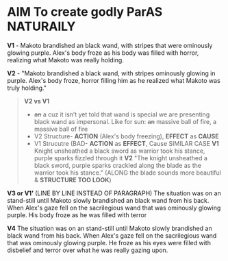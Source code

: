 # AIM To create godly ParAS NATURAlLY

**V1** - Makoto brandished an black wand, with stripes that were ominously glowing purple. Alex's body froze as his body was filled with horror, realizing what Makoto was really holding.

**V2** - "Makoto brandished a black wand, with stripes ominously glowing in purple. Alex's body froze, horror filling him as he realized what Makoto was truly holding."

> **V2 vs V1**
> - ~~an~~ a cuz it isn’t yet told that wand is special we are presenting black wand as impersonal. Like for sun: ~~an~~ massive ball of fire, a massive ball of fire
> - V2 Structure- **ACTION**  (Alex's body freezing), **EFFECT** as **CAUSE**
> - V1 Strucutre (BAD- **ACTION** as **EFFECT**, Cause
SIMILAR CASE
**V1** Knight unsheathed a black sword as warrior took his stance, purple sparks fizzled through it
**V2** "The knight unsheathed a black sword, purple sparks crackled along the blade as the warrior took his stance."
(ALONG the blade sounds more beautiful & **STRUCTURE TOO LOOK**)

**V3 or V1’** (LINE BY LINE INSTEAD OF PARAGRAPH)
The situation was on an stand-still until Makoto slowly brandished an black wand from his back. 
When Alex's gaze fell on the sacrilegious wand that was ominously glowing purple. 
His body froze as he was filled with terror

**V4**
The situation was on an stand-still until Makoto slowly brandished an black wand from his back. 
When Alex's gaze fell on the sacrilegious wand that was ominously glowing purple. 
He froze as his eyes were filled with disbelief and terror over what he was really gazing upon.